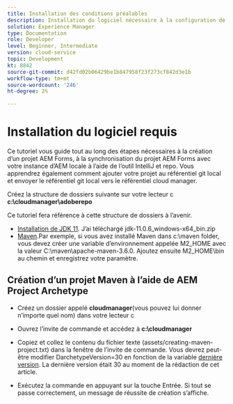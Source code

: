 ```yaml
---
title: Installation des conditions préalables
description: Installation du logiciel nécessaire à la configuration de votre environnement de développement
solution: Experience Manager
type: Documentation
role: Developer
level: Beginner, Intermediate
version: cloud-service
topic: Development
kt: 8842
source-git-commit: d42fd02b06429be1b847958f23f273cf842d3e1b
workflow-type: tm+mt
source-wordcount: '246'
ht-degree: 2%

---
```



# Installation du logiciel requis

Ce tutoriel vous guide tout au long des étapes nécessaires à la création d’un projet AEM Forms, à la synchronisation du projet AEM Forms avec votre instance d’AEM locale à l’aide de l’outil IntelliJ et repo. Vous apprendrez également comment ajouter votre projet au référentiel git local et envoyer le référentiel git local vers le référentiel cloud manager.

Créez la structure de dossiers suivante sur votre lecteur c
**c:\cloudmanager\adoberepo**

Ce tutoriel fera référence à cette structure de dossiers à l’avenir.

* [Installation de JDK 11](https://www.oracle.com/java/technologies/downloads/#java11-windows). J’ai téléchargé jdk-11.0.6_windows-x64_bin.zip
* [Maven](https://maven.apache.org/guides/getting-started/windows-prerequisites.html).Par exemple, si vous avez installé Maven dans c:\maven folder, vous devez créer une variable d’environnement appelée M2_HOME avec la valeur C:\maven\apache-maven-3.6.0. Ajoutez ensuite M2_HOME\bin au chemin et enregistrez votre paramètre.

## Création d’un projet Maven à l’aide de AEM Project Archetype

* Créez un dossier appelé **cloudmanager**(vous pouvez lui donner n’importe quel nom) dans votre lecteur c
* Ouvrez l’invite de commande et accédez à **c:\cloudmanager**
* Copiez et collez le contenu du fichier texte (assets/creating-maven-project.txt) dans la fenêtre de l’invite de commande. Vous devrez peut-être modifier DarchetypeVersion=30 en fonction de la variable [dernière version](https://github.com/adobe/aem-project-archetype/releases). La dernière version était 30 au moment de la rédaction de cet article.

* Exécutez la commande en appuyant sur la touche Entrée.  Si tout se passe correctement, un message de réussite de création s’affiche.




